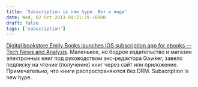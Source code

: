 ```yaml
---
title: 'Subscription is new hype. Вот и инди'
date: Wed, 02 Oct 2013 09:21:39 +0000
draft: false
tags: ['subscription']
---
```


[Digital bookstore Emily Books launches iOS subscription app for ebooks — Tech News and Analysis](http://gigaom.com/2013/09/30/digital-bookstore-emily-books-launches-ios-subscription-app-for-ebooks/). Маленькое, но бодрое издательство и магазин электронных книг под руководством экс-редактора Gawker, завело подписку на чтение (получение) книг через сайт или приложение. Примечательно, что книги распространяются без DRM. Subscription is new hype.
